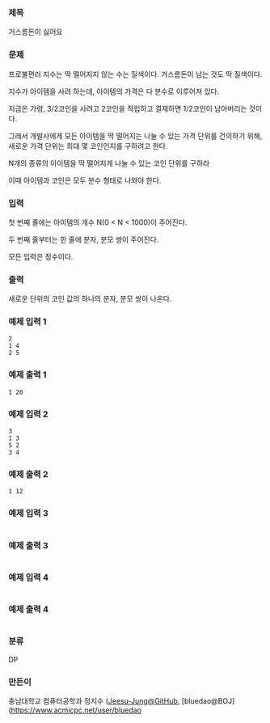 ### 제목
거스름돈이 싫어요

### 문제
<p>프로불편러 지수는 딱 떨어지지 않는 수는 질색이다. 거스름돈이 남는 것도 딱 질색이다.</p>
<p>지수가 아이템을 사려 하는데, 아이템의 가격은 다 분수로 이루어져 있다.</p>
<p>지금은 가령, 3/2코인을 사려고 2코인을 적립하고 결제하면 1/2코인이 남아버리는 것이다.</p>
<p>그래서 개발사에게 모든 아이템을 딱 떨어지는 나눌 수 있는 가격 단위를 건의하기 위해, 새로운 가격 단위는 최대 몇 코인인지를 구하려고 한다.</p>
<p>N개의 종류의 아이템을 딱 떨어지게 나눌 수 있는 코인 단위를 구하라</p>
<p>이때 아이템과 코인은 모두 분수 형태로 나와야 한다.</p>


### 입력
<p>첫 번째 줄에는 아이템의 개수 N(0 < N < 1000)이 주어진다.</p>
<p>두 번째 줄부터는 한 줄에 분자, 분모 쌍이 주어진다.</p>
<p>모든 입력은 정수이다.</p>

### 출력
<p>새로운 단위의 코인 값의 하나의 분자, 분모 쌍이 나온다.</p>

### 예제 입력 1
```
2
1 4
2 5
```

### 예제 출력 1
```
1 20
```

### 예제 입력 2
```
3
1 3
5 2
3 4
```

### 예제 출력 2
```
1 12
```

### 예제 입력 3
```

```

### 예제 출력 3
```

```

### 예제 입력 4
```

```

### 예제 출력 4
```

```

### 분류
DP

### 만든이
충남대학교 컴퓨터공학과 정지수 ([Jeesu-Jung@GitHub](https://github.com/Jeesu-Jung), [bluedao@BOJ](https://www.acmicpc.net/user/bluedao